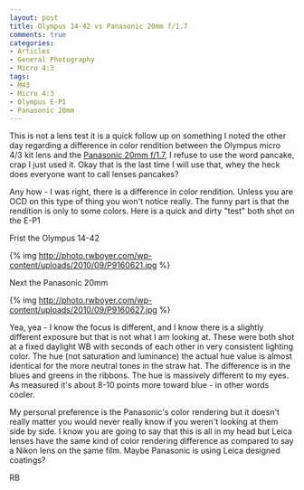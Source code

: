 ```yaml
---
layout: post
title: Olympus 14-42 vs Panasonic 20mm f/1.7
comments: true
categories:
- Articles
- General Photography
- Micro 4:3
tags:
- M43
- Micro 4:3
- Olympus E-P1
- Panasonic 20mm
---
```

This is not a lens test it is a quick follow up on something I noted the other day regarding a difference in color rendition between the Olympus micro 4/3 kit lens and the <a href="http://www.amazon.com/gp/redirect.html?ie=UTF8&amp;location=http%3A%2F%2Fwww.amazon.com%2Fgp%2Foffer-listing%2FB002IKLJVE%3Fie%3DUTF8%26ref_%3Ddp_olp_new_map%26qid%3D1284664621%26sr%3D8-1%26condition%3Dnew&amp;tag=rbde-20&amp;linkCode=ur2&amp;camp=1789&amp;creative=390957">Panasonic 20mm f/1.7</a>, I refuse to use the word pancake, crap I just used it. Okay that is the last time I will use that, whey the heck does everyone want to call lenses pancakes?

Any how - I was right, there is a difference in color rendition. Unless you are OCD on this type of thing you won't notice really. The funny part is that the rendition is only to some colors. Here is a quick and dirty "test" both shot on the E-P1

Frist the Olympus 14-42

{% img http://photo.rwboyer.com/wp-content/uploads/2010/09/P9160621.jpg %}

Next the Panasonic 20mm

{% img http://photo.rwboyer.com/wp-content/uploads/2010/09/P9160627.jpg %}

Yea, yea - I know the focus is different, and I know there is a slightly different exposure but that is not what I am looking at. These were both shot at a fixed daylight WB with seconds of each other in very consistent lighting color. The hue (not saturation and luminance) the actual hue value is almost identical for the more neutral tones in the straw hat. The difference is in the blues and greens in the ribbons. The hue is massively different to my eyes. As measured it's about 8-10 points more toward blue - in other words cooler.

My personal preference is the Panasonic's color rendering but it doesn't really matter you would never really know if you weren't looking at them side by side. I know you are going to say that this is all in my head but Leica lenses have the same kind of color rendering difference as compared to say a Nikon lens on the same film. Maybe Panasonic is using Leica designed coatings?

RB